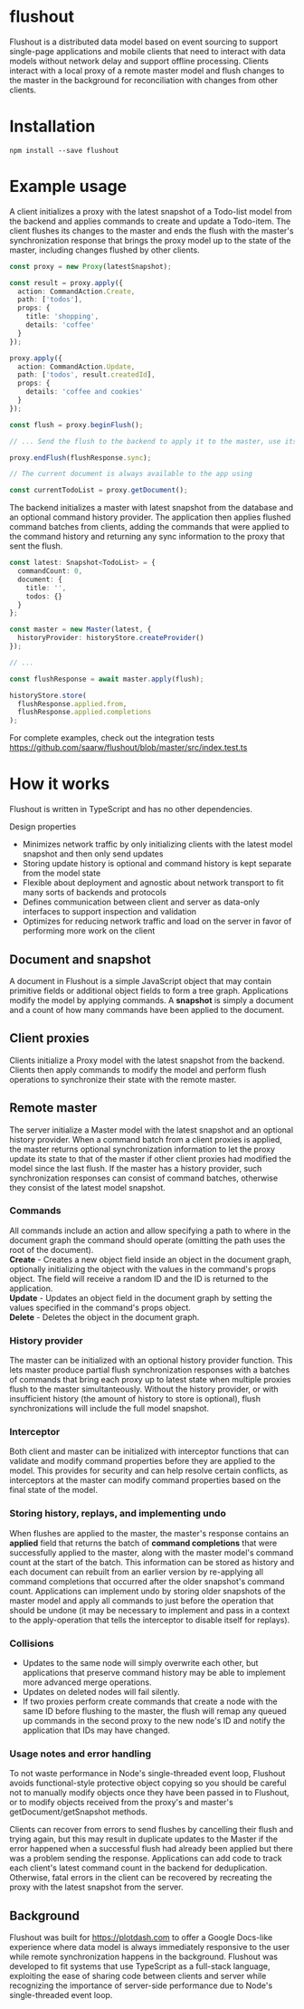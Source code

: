 # flushout

Flushout is a distributed data model based on event sourcing to support
single-page applications and mobile clients that need to interact with data
models without network delay and support offline processing. Clients interact
with a local proxy of a remote master model and flush changes to the master in
the background for reconciliation with changes from other clients.

# Installation

```
npm install --save flushout
```

# Example usage

A client initializes a proxy with the latest snapshot of a Todo-list model from
the backend and applies commands to create and update a Todo-item. The client
flushes its changes to the master and ends the flush with the master's
synchronization response that brings the proxy model up to the state of the
master, including changes flushed by other clients.

```typescript
const proxy = new Proxy(latestSnapshot);

const result = proxy.apply({
  action: CommandAction.Create,
  path: ['todos'],
  props: {
    title: 'shopping',
    details: 'coffee'
  }
});

proxy.apply({
  action: CommandAction.Update,
  path: ['todos', result.createdId],
  props: {
    details: 'coffee and cookies'
  }
});

const flush = proxy.beginFlush();

// ... Send the flush to the backend to apply it to the master, use its response to end the flush

proxy.endFlush(flushResponse.sync);

// The current document is always available to the app using

const currentTodoList = proxy.getDocument();
```

The backend initializes a master with latest snapshot from the database and an
optional command history provider. The application then applies flushed command
batches from clients, adding the commands that were applied to the command
history and returning any sync information to the proxy that sent the flush.

```typescript
const latest: Snapshot<TodoList> = {
  commandCount: 0,
  document: {
    title: '',
    todos: {}
  }
};

const master = new Master(latest, {
  historyProvider: historyStore.createProvider()
});

// ...

const flushResponse = await master.apply(flush);

historyStore.store(
  flushResponse.applied.from,
  flushResponse.applied.completions
);
```

For complete examples, check out the integration tests
https://github.com/saarw/flushout/blob/master/src/index.test.ts

# How it works

Flushout is written in TypeScript and has no other dependencies.

Design properties

- Minimizes network traffic by only initializing clients with the latest model
  snapshot and then only send updates
- Storing update history is optional and command history is kept separate from
  the model state
- Flexible about deployment and agnostic about network transport to fit many
  sorts of backends and protocols
- Defines communication between client and server as data-only interfaces to
  support inspection and validation
- Optimizes for reducing network traffic and load on the server in favor of
  performing more work on the client

## Document and snapshot

A document in Flushout is a simple JavaScript object that may contain primitive
fields or additional object fields to form a tree graph. Applications modify the
model by applying commands. A **snapshot** is simply a document and a count of
how many commands have been applied to the document.

## Client proxies

Clients initialize a Proxy model with the latest snapshot from the backend.
Clients then apply commands to modify the model and perform flush operations to
synchronize their state with the remote master.

## Remote master

The server initialize a Master model with the latest snapshot and an optional
history provider. When a command batch from a client proxies is applied, the
master returns optional synchronization information to let the proxy update its
state to that of the master if other client proxies had modified the model since
the last flush. If the master has a history provider, such synchronization
responses can consist of command batches, otherwise they consist of the latest
model snapshot.

### Commands

All commands include an action and allow specifying a path to where in the
document graph the command should operate (omitting the path uses the root of
the document).  
**Create** - Creates a new object field inside an object in the document graph,
optionally initializing the object with the values in the command's props
object. The field will receive a random ID and the ID is returned to the
application.  
**Update** - Updates an object field in the document graph by setting the values
specified in the command's props object.  
**Delete** - Deletes the object in the document graph.

### History provider

The master can be initialized with an optional history provider function. This
lets master produce partial flush synchronization responses with a batches of
commands that bring each proxy up to latest state when multiple proxies flush to
the master simultanteously. Without the history provider, or with insufficient
history (the amount of history to store is optional), flush synchronizations
will include the full model snapshot.

### Interceptor

Both client and master can be initialized with interceptor functions that can
validate and modify command properties before they are applied to the model.
This provides for security and can help resolve certain conflicts, as
interceptors at the master can modify command properties based on the final
state of the model.

### Storing history, replays, and implementing undo

When flushes are applied to the master, the master's response contains an
**applied** field that returns the batch of **command completions** that were
successfully applied to the master, along with the master model's command count
at the start of the batch. This information can be stored as history and each
document can rebuilt from an earlier version by re-applying all command
completions that occurred after the older snapshot's command count. Applications
can implement undo by storing older snapshots of the master model and apply all
commands to just before the operation that should be undone (it may be necessary
to implement and pass in a context to the apply-operation that tells the
interceptor to disable itself for replays).

### Collisions

- Updates to the same node will simply overwrite each other, but applications
  that preserve command history may be able to implement more advanced merge
  operations.
- Updates on deleted nodes will fail silently.
- If two proxies perform create commands that create a node with the same ID
  before flushing to the master, the flush will remap any queued up commands in
  the second proxy to the new node's ID and notify the application that IDs may
  have changed.

### Usage notes and error handling

To not waste performance in Node's single-threaded event loop, Flushout avoids
functional-style protective object copying so you should be careful not to
manually modify objects once they have been passed in to Flushout, or to modify
objects received from the proxy's and master's getDocument/getSnapshot methods.

Clients can recover from errors to send flushes by cancelling their flush and
trying again, but this may result in duplicate updates to the Master if the
error happened when a successful flush had already been applied but there was a
problem sending the response. Applications can add code to track each client's
latest command count in the backend for deduplication. Otherwise, fatal errors
in the client can be recovered by recreating the proxy with the latest snapshot
from the server.

## Background

Flushout was built for https://plotdash.com to offer a Google Docs-like
experience where data model is always immediately responsive to the user while
remote synchronization happens in the background. Flushout was developed to fit
systems that use TypeScript as a full-stack language, exploiting the ease of
sharing code between clients and server while recognizing the importance of
server-side performance due to Node's single-threaded event loop.
